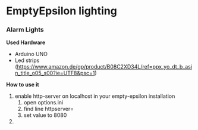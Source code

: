 # EmptyEpsilon lighting

### Alarm Lights

**Used Hardware**

- Arduino UNO
- Led strips (https://www.amazon.de/gp/product/B08C2XD34L/ref=ppx_yo_dt_b_asin_title_o05_s00?ie=UTF8&psc=1)

**How to use it**

1. enable http-server on localhost in your empty-epsilon installation
   1. open options.ini
   2. find line httpserver=
   3. set value to 8080
2. 